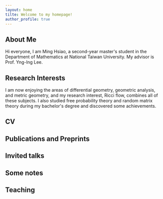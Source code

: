 ```yaml
---
layout: home
tilte: Welcome to my homepage!
author_profile: true
---
```

## About Me
Hi everyone, I am Ming Hsiao, a second-year master's student in the Department of Mathematics at National Taiwan University. My advisor is Prof. Yng-Ing Lee. 
## Research Interests
I am now enjoying the areas of differential geometry, geometric analysis, and metric geometry, and my research interest, Ricci flow, combines all of these subjects. I also studied free probability theory and random matrix theory during my bachelor's degree and discovered some achievements.
## CV
## Publications and Preprints
## Invited talks
## Some notes
## Teaching
